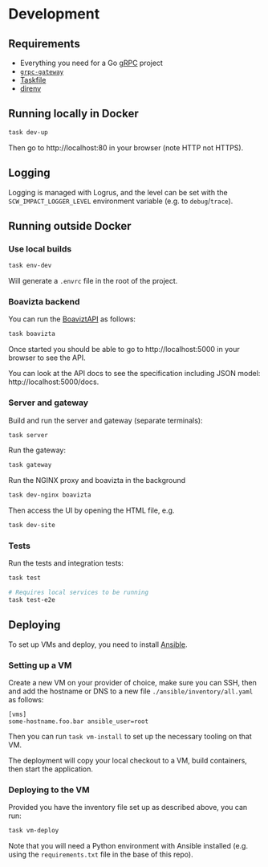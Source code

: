 # Development

## Requirements

- Everything you need for a Go [gRPC](https://grpc.io/docs/languages/go/quickstart/) project
- [`grpc-gateway`](https://github.com/grpc-ecosystem/grpc-gateway)
- [Taskfile](https://taskfile.dev/#/installation)
- [direnv](https://direnv.net/)

## Running locally in Docker

```bash
task dev-up
```

Then go to http://localhost:80 in your browser (note HTTP not HTTPS).

## Logging

Logging is managed with Logrus, and the level can be set with the `SCW_IMPACT_LOGGER_LEVEL` environment variable (e.g. to `debug`/`trace`).

## Running outside Docker

### Use local builds

```bash
task env-dev
```

Will generate a `.envrc` file in the root of the project.

### Boavizta backend

You can run the [BoaviztAPI](https://github.com/Boavizta/boaviztapi) as follows:

```bash
task boavizta
```

Once started you should be able to go to http://localhost:5000 in your browser to see the API.

You can look at the API docs to see the specification including JSON model: http://localhost:5000/docs.

### Server and gateway

Build and run the server and gateway (separate terminals):

```bash
task server
```

Run the gateway:

```bash
task gateway
```

Run the NGINX proxy and boavizta in the background

```bash
task dev-nginx boavizta
```

Then access the UI by opening the HTML file, e.g.

```bash
task dev-site
```

### Tests

Run the tests and integration tests:

```bash
task test

# Requires local services to be running
task test-e2e
```

## Deploying

To set up VMs and deploy, you need to install [Ansible](https://docs.ansible.com/ansible/latest/installation_guide/intro_installation.html).

### Setting up a VM

Create a new VM on your provider of choice, make sure you can SSH, then and add the hostname or DNS to a new file `./ansible/inventory/all.yaml` as follows:

```
[vms]
some-hostname.foo.bar ansible_user=root
```

Then you can run `task vm-install` to set up the necessary tooling on that VM.

The deployment will copy your local checkout to a VM, build containers, then start the application.

### Deploying to the VM

Provided you have the inventory file set up as described above, you can run:

```bash
task vm-deploy
```

Note that you will need a Python environment with Ansible installed (e.g. using the `requirements.txt` file in the base of this repo).
